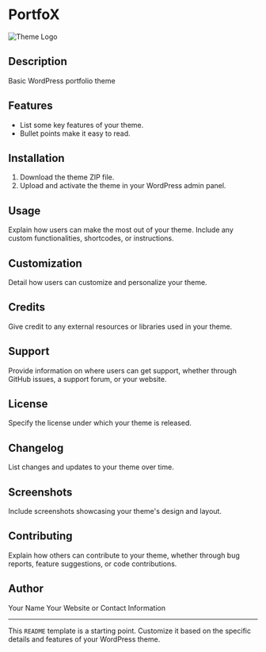 # PortfoX

![Theme Logo](link-to-your-logo.png)

## Description

Basic WordPress portfolio theme

## Features

- List some key features of your theme.
- Bullet points make it easy to read.

## Installation

1. Download the theme ZIP file.
2. Upload and activate the theme in your WordPress admin panel.

## Usage

Explain how users can make the most out of your theme. Include any custom functionalities, shortcodes, or instructions.

## Customization

Detail how users can customize and personalize your theme.

## Credits

Give credit to any external resources or libraries used in your theme.

## Support

Provide information on where users can get support, whether through GitHub issues, a support forum, or your website.

## License

Specify the license under which your theme is released.

## Changelog

List changes and updates to your theme over time.

## Screenshots

Include screenshots showcasing your theme's design and layout.

## Contributing

Explain how others can contribute to your theme, whether through bug reports, feature suggestions, or code contributions.

## Author

Your Name
Your Website or Contact Information

---

This `README` template is a starting point. Customize it based on the specific details and features of your WordPress theme.
